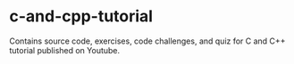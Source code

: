 # c-and-cpp-tutorial
Contains source code, exercises, code challenges, and quiz for C and C++ tutorial published on Youtube. 
